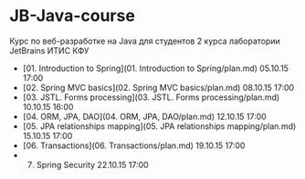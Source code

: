 # JB-Java-course
Курс по веб-разработке на Java для студентов 2 курса лаборатории JetBrains ИТИС КФУ

* [01. Introduction to Spring](01. Introduction to Spring/plan.md) 05.10.15 17:00
* [02. Spring MVC basics](02. Spring MVC basics/plan.md) 08.10.15 17:00
* [03. JSTL. Forms processing](03. JSTL. Forms processing/plan.md) 10.10.15 16:00
* [04. ORM, JPA, DAO](04. ORM, JPA, DAO/plan.md) 12.10.15 17:00
* [05. JPA relationships mapping](05. JPA relationships mapping/plan.md) 15.10.15 17:00
* [06. Transactions](06. Transactions/plan.md) 19.10.15 17:00
* 07. Spring Security 22.10.15 17:00
